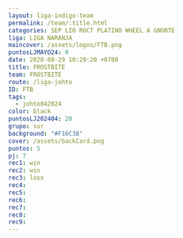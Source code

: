 ```yaml
---
layout: liga-indigo-team
permalink: /team/:title.html
categories: SEP LIO ROCT PLATINO WHEEL A GNORTE
liga: LIGA NARANJA
maincover: /assets/logos/FTB.png
puntosLJMAYO24: 0
date: 2020-08-29 10:29:20 +0700
title: FROSTBITE
team: FROSTBITE
route: /liga-johto
ID: FTB
tags:
  - johto042024
color: black
puntosLJ202404: 20
grupo: sur
background: "#F16C38"
cover: /assets/backCard.png
puntos: 5
pj: 7
rec1: win
rec2: win
rec3: loss
rec4: 
rec5: 
rec6: 
rec7: 
rec8: 
rec9:
---
```




